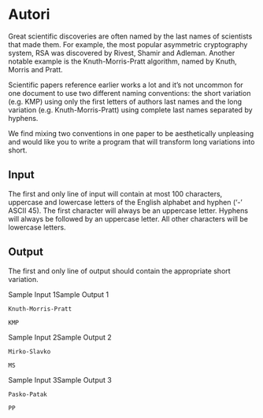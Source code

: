 # Autori

Great scientific discoveries are often named by the last
names of scientists that made them. For example, the most
popular asymmetric cryptography system, RSA was discovered by
Rivest, Shamir and Adleman. Another notable example is the
Knuth-Morris-Pratt algorithm, named by Knuth, Morris and
Pratt.

Scientific papers reference earlier works a lot and it’s not
uncommon for one document to use two different naming
conventions: the short variation (e.g. KMP) using only the
first letters of authors last names and the long variation
(e.g. Knuth-Morris-Pratt) using complete last names separated
by hyphens.

We find mixing two conventions in one paper to be
aesthetically unpleasing and would like you to write a program
that will transform long variations into short.

## Input

The first and only line of input will contain at most
$100$ characters,
uppercase and lowercase letters of the English alphabet and
hyphen (‘-’ ASCII $45$). The first character will always
be an uppercase letter. Hyphens will always be followed by an
uppercase letter. All other characters will be lowercase
letters.

## Output

The first and only line of output should contain the
appropriate short variation.

Sample Input 1Sample Output 1

```
Knuth-Morris-Pratt

```

```
KMP

```

Sample Input 2Sample Output 2

```
Mirko-Slavko

```

```
MS

```

Sample Input 3Sample Output 3

```
Pasko-Patak

```

```
PP

```